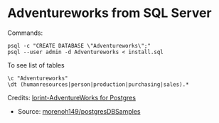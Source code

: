 # Adventureworks from SQL Server

Commands:

```
psql -c "CREATE DATABASE \"Adventureworks\";"
psql --user admin -d Adventureworks < install.sql
```

To see list of tables

```
\c "Adventureworks"
\dt (humanresources|person|production|purchasing|sales).*
```


Credits: [lorint-AdventureWorks for Postgres](https://github.com/lorint/AdventureWorks-for-Postgres)

* Source: [morenoh149/postgresDBSamples](https://github.com/morenoh149/postgresDBSamples)
